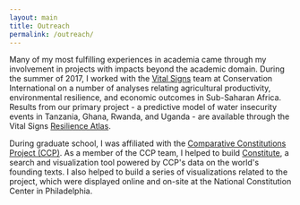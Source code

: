```yaml
---
layout: main
title: Outreach
permalink: /outreach/
---
```

<style>
.wrapper-local {
  display: flex;
  justify-content: center;
}
.left {
  float:center;
  margin-top: 10px;
  margin-right: 15px;
  margin-left: 15px;
  align-content: center;
  text-align: center;
  order: 1;
}
.right {
  display: flex;
  float:center;
  flex-direction: column;
  align-content: center;
  margin-top: 10px;
  margin-right: 15px;
  margin-left: 15px;
  text-align: center;
  order: 2;
}
@media screen and (max-width: 400px) {
    .wrapper-local {
       display: inline;
    }
    .left{
	float:center;
    }
    .right{
	float:center;
    }
}

</style>
<p>Many of my most fulfilling experiences in academia came through my involvement in projects with impacts beyond the academic domain. During the summer of 2017, I worked with the <a href="http://vitalsigns.org/" target="_blank">Vital Signs</a> team at Conservation International on a number of analyses relating agricultural productivity, environmental resilience, and economic outcomes in Sub-Saharan Africa. Results from our primary project - a predictive model of water insecurity events in Tanzania, Ghana, Rwanda, and Uganda - are available through the Vital Signs <a href="https://dssg.resilienceatlas.org/map?layers=%5B%7B%22id%22%3A1272%2C%22opacity%22%3A1%2C%22order%22%3A2%7D%2C%7B%22id%22%3A1275%2C%22opacity%22%3A1%2C%22order%22%3A1%7D%5D" target="_blank">Resilience Atlas</a>. 

<p>During graduate school, I was affiliated with the <a href="http://www.comparativeconstitutionsproject.org/" target="_blank">Comparative Constitutions Project (CCP)</a>. As a member of the CCP team, I helped to build <a href="https://www.constituteproject.org/" target="_blank">Constitute</a>, a search and visualization tool powered by CCP's data on the world's founding texts. I also helped to build a series of visualizations related to the project, which were displayed online and on-site at the National Constitution Center in Philadelphia.</p>
